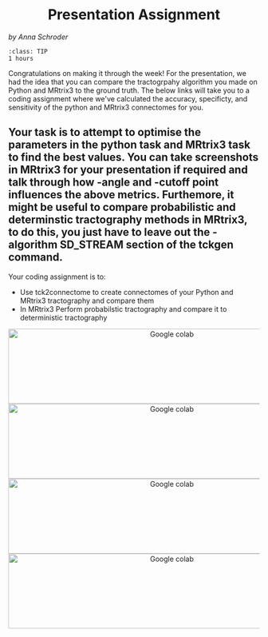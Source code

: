 # Presentation Assignment
_by Anna Schroder_


```{admonition} Estimated Time 
:class: TIP
1 hours 
```



Congratulations on making it through the week! For the presentation, we had the idea that you can compare the tractogrpahy algorithm you made on Python and MRtrix3 to the ground truth. The below links will take you to a coding assignment where we've calculated the accuracy, specificty, and sensitivity of the python and MRtrix3 connectomes for you. 

Your task is to attempt to optimise the parameters in the python task and MRtrix3 task to find the best values. You can take screenshots in MRtrix3 for your presentation if required and talk through how -angle and -cutoff point influences the above metrics. Furthemore, it might be useful to compare probabilistic and determinstic tractography methods in MRtrix3, to do this, you just have to leave out the -algorithm SD_STREAM section of the tckgen command. 
--- 

Your coding assignment is to:
* Use tck2connectome to create connectomes of your Python and MRtrix3 tractography and compare them 
* In MRtrix3 Perform probabilstic tractography and compare it to deterministic tractography 

<div class="link-container">
<a href="https://colab.research.google.com/drive/1ku-tfw8LQVxS26v5G8jMluIKpTdQCfZj?usp=sharing"><img src="../../_static/img/group1.png" alt="Google colab" style="width:640px;height:150px;"></a>
</div>

<div class="link-container">
<a href="https://colab.research.google.com/drive/1vuFnyPMho0rL2H3JJQCPt7KE-JDe7AK_?usp=sharing"><img src="../../_static/img/group2.png" alt="Google colab" style="width:640px;height:150px;"></a>
</div>

<div class="link-container">
<a href="https://colab.research.google.com/drive/14S-Kb7LUuYRVo-VaijV0QMcLZQFsiZ9r?usp=sharing"><img src="../../_static/img/group3.png" alt="Google colab" style="width:640px;height:150px;"></a>
</div>

<div class="link-container">
<a href="https://colab.research.google.com/drive/1FapApwZpgVbAeXXJuH6slGp7hFpJFPQv?usp=sharing"><img src="../../_static/img/group4.png" alt="Google colab" style="width:640px;height:150px;"></a>
</div>


<style>
  .link-container {
		text-align:center;
  		width:100%;
  }
</style>

<style>
h1 {text-align: center;}
</style>


